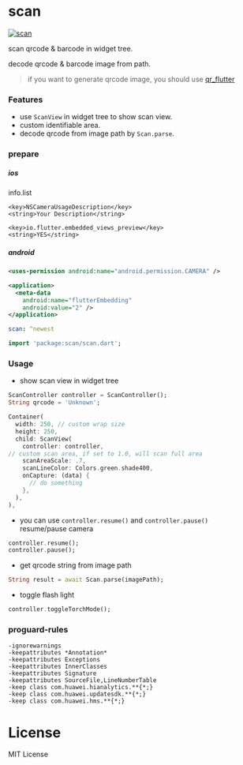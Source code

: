# scan

[![scan](https://img.shields.io/badge/pub-1.5.2-orange)](https://pub.dev/packages/scan)

scan qrcode & barcode in widget tree.

decode qrcode & barcode image from path.

> if you want to generate qrcode image, you should use [qr_flutter](https://pub.dev/packages/qr_flutter)

### Features

- use `ScanView` in widget tree to show scan view.
- custom identifiable area.
- decode qrcode from image path by `Scan.parse`.

### prepare

##### ios
info.list
```
<key>NSCameraUsageDescription</key>
<string>Your Description</string>

<key>io.flutter.embedded_views_preview</key>
<string>YES</string>
```
##### android
```xml
<uses-permission android:name="android.permission.CAMERA" />

<application>
  <meta-data
    android:name="flutterEmbedding"
    android:value="2" />
</application>
```

```yaml
scan: ^newest
```
```dart
import 'package:scan/scan.dart';
```

### Usage

- show scan view in widget tree
```dart
ScanController controller = ScanController();
String qrcode = 'Unknown';

Container(
  width: 250, // custom wrap size
  height: 250,
  child: ScanView(
    controller: controller,
// custom scan area, if set to 1.0, will scan full area
    scanAreaScale: .7,
    scanLineColor: Colors.green.shade400,
    onCapture: (data) {
      // do something
    },
  ),
),
```
- you can use `controller.resume()` and `controller.pause()` resume/pause camera

```dart
controller.resume();
controller.pause();
```
- get qrcode string from image path
```dart
String result = await Scan.parse(imagePath);
```
- toggle flash light
```dart
controller.toggleTorchMode();
```
### proguard-rules
```
-ignorewarnings
-keepattributes *Annotation*
-keepattributes Exceptions
-keepattributes InnerClasses
-keepattributes Signature
-keepattributes SourceFile,LineNumberTable
-keep class com.huawei.hianalytics.**{*;}
-keep class com.huawei.updatesdk.**{*;}
-keep class com.huawei.hms.**{*;}
```

# License
MIT License






